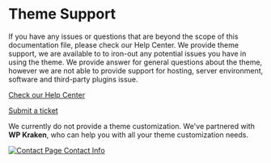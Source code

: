# Theme Support

If you have any issues or questions that are beyond the scope of this documentation file, please check our Help Center. We provide theme support, we are available to to iron-out any potential issues you have in using the theme. We provide answer for general questions about the theme, however we are not able to provide support for hosting, server environment, software and third-party plugins issue.

[Check our Help Center](http://support.population-2.com/ ":target=_blank")

[Submit a ticket](https://population2.ticksy.com/submit/ ":target=_blank")

We currently do not provide a theme customization. We've partnered with **WP Kraken**, who can help you with all your theme customization needs.

[![Contact Page Contact Info](../_images/wpkraken-468x60-dark.png)](https://wpkraken.io/?ref=population2)
